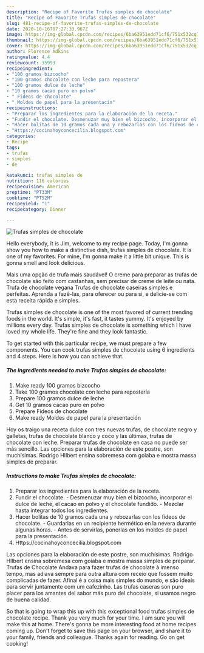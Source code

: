 ```yaml
---
description: "Recipe of Favorite Trufas simples de chocolate"
title: "Recipe of Favorite Trufas simples de chocolate"
slug: 481-recipe-of-favorite-trufas-simples-de-chocolate
date: 2020-10-16T07:27:33.967Z
image: https://img-global.cpcdn.com/recipes/6ba63951edd71cf6/751x532cq70/trufas-simples-de-chocolate-foto-principal.jpg
thumbnail: https://img-global.cpcdn.com/recipes/6ba63951edd71cf6/751x532cq70/trufas-simples-de-chocolate-foto-principal.jpg
cover: https://img-global.cpcdn.com/recipes/6ba63951edd71cf6/751x532cq70/trufas-simples-de-chocolate-foto-principal.jpg
author: Florence Adkins
ratingvalue: 4.4
reviewcount: 35993
recipeingredient:
- "100 gramos bizcocho"
- "100 gramos chocolate con leche para repostera"
- "100 gramos dulce de leche"
- "10 gramos cacao puro en polvo"
- " Fideos de chocolate"
- " Moldes de papel para la presentacin"
recipeinstructions:
- "Preparar los ingredientes para la elaboración de la receta."
- "Fundir el chocolate. Desmenuzar muy bien el bizcocho, incorporar el dulce de leche, el cacao en polvo y el chocolate fundido. Mezclar hasta integrar todos los ingredientes."
- "Hacer bolitas de 10 gramos cada una y rebozarlas con los fideos de chocolate.  Guardarlas en un recipiente hermético en la nevera durante algunas horas. Antes de servirlas, ponerlas en los moldes de papel para la presentación."
- "Https://cocinahoyconcecilia.blogspot.com"
categories:
- Recipe
tags:
- trufas
- simples
- de

katakunci: trufas simples de 
nutrition: 116 calories
recipecuisine: American
preptime: "PT33M"
cooktime: "PT52M"
recipeyield: "1"
recipecategory: Dinner

---
```



![Trufas simples de chocolate](https://img-global.cpcdn.com/recipes/6ba63951edd71cf6/751x532cq70/trufas-simples-de-chocolate-foto-principal.jpg)

Hello everybody, it is Jim, welcome to my recipe page. Today, I'm gonna show you how to make a distinctive dish, trufas simples de chocolate. It is one of my favorites. For mine, I'm gonna make it a little bit unique. This is gonna smell and look delicious.

Mais uma opção de trufa mais saudável! O creme para preparar as trufas de chocolate são feito com castanhas, sem precisar de creme de leite ou nata. Trufa de chocolate vegana Trufas de chocolate caseiras simples e perfeitas. Aprenda a fazê-las, para oferecer ou para si, e delicie-se com esta receita rápida e simples.

Trufas simples de chocolate is one of the most favored of current trending foods in the world. It's simple, it's fast, it tastes yummy. It's enjoyed by millions every day. Trufas simples de chocolate is something which I have loved my whole life. They're fine and they look fantastic.


To get started with this particular recipe, we must prepare a few components. You can cook trufas simples de chocolate using 6 ingredients and 4 steps. Here is how you can achieve that.

<!--inarticleads1-->

##### The ingredients needed to make Trufas simples de chocolate:

1. Make ready 100 gramos bizcocho
1. Take 100 gramos chocolate con leche para repostería
1. Prepare 100 gramos dulce de leche
1. Get 10 gramos cacao puro en polvo
1. Prepare  Fideos de chocolate
1. Make ready  Moldes de papel para la presentación


Hoy os traigo una receta dulce con tres nuevas trufas, de chocolate negro y galletas, trufas de chocolate blanco y coco y las últimas, trufas de chocolate con leche. Preparar trufas de chocolate en casa no puede ser más sencillo. Las opciones para la elaboración de este postre, son muchísimas. Rodrigo HIlbert ensina sobremesa com goiaba e mostra massa simples de preparar. 

<!--inarticleads2-->

##### Instructions to make Trufas simples de chocolate:

1. Preparar los ingredientes para la elaboración de la receta.
1. Fundir el chocolate. - Desmenuzar muy bien el bizcocho, incorporar el dulce de leche, el cacao en polvo y el chocolate fundido. - Mezclar hasta integrar todos los ingredientes.
1. Hacer bolitas de 10 gramos cada una y rebozarlas con los fideos de chocolate.  - Guardarlas en un recipiente hermético en la nevera durante algunas horas. - Antes de servirlas, ponerlas en los moldes de papel para la presentación.
1. Https://cocinahoyconcecilia.blogspot.com


Las opciones para la elaboración de este postre, son muchísimas. Rodrigo HIlbert ensina sobremesa com goiaba e mostra massa simples de preparar. Trufas de Chocolate Andava para fazer trufas de chocolate à imenso tempo, mas adiava sempre para outra altura com receio que fossem muito complicadas de fazer. Afinal é a coisa mais simples do mundo, e são ideais para servir juntamente com um cafezinho. Las trufas caseras son puro placer para los amantes del sabor más puro del chocolate, si usamos negro de buena calidad. 

So that is going to wrap this up with this exceptional food trufas simples de chocolate recipe. Thank you very much for your time. I am sure you will make this at home. There's gonna be more interesting food at home recipes coming up. Don't forget to save this page on your browser, and share it to your family, friends and colleague. Thanks again for reading. Go on get cooking!
